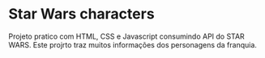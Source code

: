 # Star Wars characters
Projeto pratico com HTML, CSS e Javascript consumindo API do STAR WARS. Este projrto traz muitos informações dos personagens da franquia.
